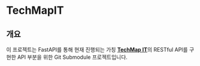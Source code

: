 # TechMapIT

## 개요
이 프로젝트는 FastAPI를 통해 현재 진행되는 가칭 [**TechMap IT**](https://github.com/S0rrow/FPT5/)의 RESTful API를 구현한 API 부분을 위한 Git Submodule 프로젝트입니다.
